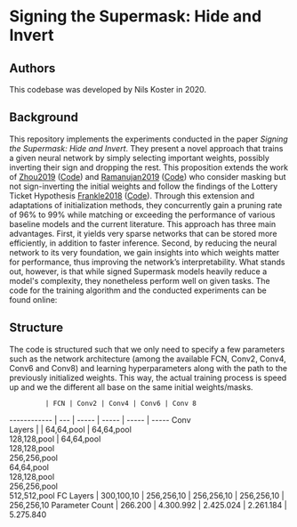 # Signing the Supermask: Hide and Invert

## Authors

This codebase was developed by Nils Koster in 2020.

## Background
This repository implements the experiments conducted in the paper *Signing the Supermask: Hide and Invert*.
They present a novel approach that trains a given neural network by simply selecting important weights, possibly inverting their sign and dropping the rest.
This proposition extends the work of [Zhou2019](https://arxiv.org/abs/1905.01067) ([Code](https://github.com/uber-research/deconstructing-lottery-tickets)) and [Ramanujan2019](https://arxiv.org/abs/1911.13299) ([Code](https://github.com/allenai/hidden-networks)) who consider masking but not sign-inverting the initial weights and follow the findings of the Lottery Ticket Hypothesis [Frankle2018](https://arxiv.org/abs/1803.03635) ([Code](https://github.com/google-research/lottery-ticket-hypothesis)).
Through this extension and adaptations of initialization methods, they concurrently gain a pruning rate of 96% to 99% while matching or exceeding the performance of various baseline models and the current literature.
This approach has three main advantages.
First, it yields very sparse networks that can be stored more efficiently, in addition to faster inference.
Second, by reducing the neural network to its very foundation, we gain insights into which weights matter for performance, thus improving the network’s interpretability. 
What stands out, however, is that while signed Supermask models heavily reduce a model's complexity, they nonetheless perform well on given tasks.
The code for the training algorithm and the conducted experiments can be found online:

## Structure

The code is structured such that we only need to specify a few parameters such as the network architecture (among the available FCN, Conv2, Conv4, Conv6 and Conv8) and learning hyperparameters along with the path to the previously initialized weights. This way, the actual training process is speed up and we the different all base on the same initial weights/masks.

             | FCN | Conv2 | Conv4 | Conv6 | Conv 8
------------ | --- | ----- | ----- | ----- | ----- 
Conv <br/> Layers | | 64,64,pool | 64,64,pool <br/> 128,128,pool | 64,64,pool <br/> 128,128,pool <br/> 256,256,pool <br/> 64,64,pool <br/> 128,128,pool <br/> 256,256,pool <br/> 512,512,pool 
FC Layers | 300,100,10 | 256,256,10 | 256,256,10 | 256,256,10 | 256,256,10 
Parameter Count | 266.200 | 4.300.992 | 2.425.024 | 2.261.184 | 5.275.840

